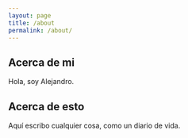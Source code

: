```yaml
---
layout: page
title: /about
permalink: /about/
---
```


## Acerca de mi

Hola, soy Alejandro.

## Acerca de esto

Aquí escribo cualquier cosa, como un diario de vida.
